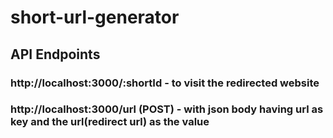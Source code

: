 # short-url-generator

## API Endpoints

### http://localhost:3000/:shortId - to visit the redirected website

### http://localhost:3000/url (POST) - with json body having url as key and the url(redirect url) as the value

